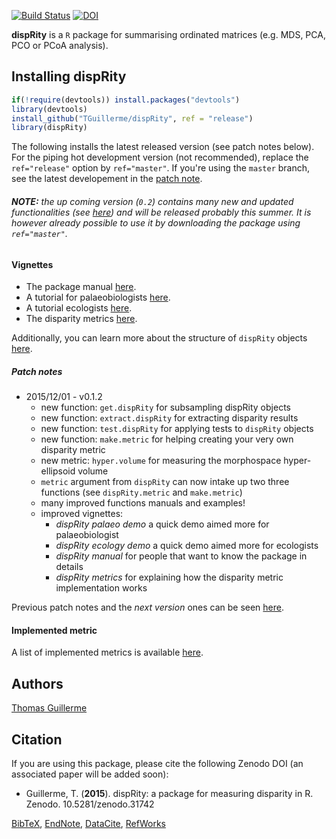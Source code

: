 [![Build Status](https://travis-ci.org/TGuillerme/dispRity.svg?branch=release)](https://travis-ci.org/TGuillerme/dispRity)
[![DOI](https://zenodo.org/badge/doi/10.5281/zenodo.31742.svg)](http://dx.doi.org/10.5281/zenodo.31742)

**dispRity** is a `R` package for summarising ordinated matrices (e.g. MDS, PCA, PCO or PCoA analysis).

## Installing dispRity
```r
if(!require(devtools)) install.packages("devtools")
library(devtools)
install_github("TGuillerme/dispRity", ref = "release")
library(dispRity)
```

The following installs the latest released version (see patch notes below). For the piping hot development version (not recommended), replace the `ref="release"` option by `ref="master"`. If you're using the `master` branch, see the latest developement in the [patch note](https://github.com/TGuillerme/dispRity/blob/master/patch_notes.md).

###### **NOTE:** the up coming version (`0.2`) contains many new and updated functionalities (see [here](https://github.com/TGuillerme/dispRity/blob/master/patch_notes.md)) and will be released probably this summer. It is however already possible to use it by downloading the package using `ref="master"`.

#### Vignettes
*  The package manual [here](https://github.com/TGuillerme/dispRity/blob/master/doc/dispRity-manual.Rmd).
*  A tutorial for palaeobiologists [here](https://github.com/TGuillerme/dispRity/blob/master/doc/dispRity-palaeo-demo.Rmd).
*  A tutorial ecologists [here](https://github.com/TGuillerme/dispRity/blob/master/doc/dispRity-ecology-demo.Rmd).
*  The disparity metrics [here](https://github.com/TGuillerme/dispRity/blob/master/doc/dispRity-metrics.Rmd).

Additionally, you can learn more about the structure of `dispRity` objects [here](https://github.com/TGuillerme/dispRity/blob/master/disparity_object.md).

##### Patch notes
* 2015/12/01 - v0.1.2
  * new function: `get.dispRity` for subsampling dispRity objects
  * new function: `extract.dispRity` for extracting disparity results
  * new function: `test.dispRity` for applying tests to `dispRity` objects
  * new function: `make.metric` for helping creating your very own disparity metric
  * new metric: `hyper.volume` for measuring the morphospace hyper-ellipsoid volume
  * `metric` argument from `dispRity` can now intake up two three functions (see `dispRity.metric` and `make.metric`)
  * many improved functions manuals and examples!
  * improved vignettes:
    * *dispRity palaeo demo* a quick demo aimed more for palaeobiologist
    * *dispRity ecology demo* a quick demo aimed more for ecologists
    * *dispRity manual* for people that want to know the package in details
    * *dispRity metrics* for explaining how the disparity metric implementation works
  
Previous patch notes and the *next version* ones can be seen [here](https://github.com/TGuillerme/dispRity/blob/master/patch_notes.md).


#### Implemented metric
A list of implemented metrics is available [here](https://github.com/TGuillerme/dispRity/blob/master/doc/dispRity-metrics.Rmd).

Authors
-------
[Thomas Guillerme](http://tguillerme.github.io)


Citation
-------
If you are using this package, please cite the following Zenodo DOI (an associated paper will be added soon):

* Guillerme, T. (**2015**). dispRity: a package for measuring disparity in R. Zenodo. 10.5281/zenodo.31742

 [BibTeX](https://zenodo.org/record/31742/export/hx), [EndNote](https://zenodo.org/record/31742/export/xe), [DataCite](https://zenodo.org/record/31742/export/dcite3), [RefWorks](https://zenodo.org/record/31742/export/xw)
